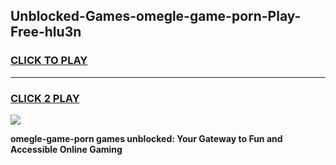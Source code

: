 
## Unblocked-Games-omegle-game-porn-Play-Free-hlu3n
<h3>
<a href="https://premium76.site?title=omegle-game-porn&ref=10A">CLICK TO PLAY</a></h3>
<hr>

<h3>
<a href="https://premium76.site?title=omegle-game-porn&ref=10A">CLICK 2 PLAY</a>
  
</h3>

<a href="https://premium76.site?title=omegle-game-porn&ref=10A"><img src="https://clearcache.store/games.png"></a>


**omegle-game-porn games unblocked: Your Gateway to Fun and Accessible Online Gaming**
